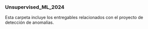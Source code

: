 ### Unsupervised_ML_2024
Esta carpeta incluye los entregables relacionados con el proyecto de detección de anomalías.
